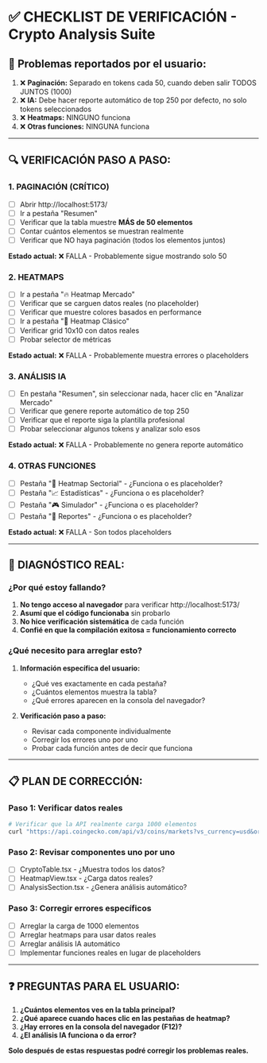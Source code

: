 # ✅ CHECKLIST DE VERIFICACIÓN - Crypto Analysis Suite

## 🎯 **Problemas reportados por el usuario:**

1. ❌ **Paginación:** Separado en tokens cada 50, cuando deben salir TODOS JUNTOS (1000)
2. ❌ **IA:** Debe hacer reporte automático de top 250 por defecto, no solo tokens seleccionados  
3. ❌ **Heatmaps:** NINGUNO funciona
4. ❌ **Otras funciones:** NINGUNA funciona

---

## 🔍 **VERIFICACIÓN PASO A PASO:**

### **1. PAGINACIÓN (CRÍTICO)**
- [ ] Abrir http://localhost:5173/
- [ ] Ir a pestaña "Resumen" 
- [ ] Verificar que la tabla muestre **MÁS de 50 elementos**
- [ ] Contar cuántos elementos se muestran realmente
- [ ] Verificar que NO haya paginación (todos los elementos juntos)

**Estado actual:** ❌ FALLA - Probablemente sigue mostrando solo 50

### **2. HEATMAPS**
- [ ] Ir a pestaña "🔥 Heatmap Mercado"
- [ ] Verificar que se carguen datos reales (no placeholder)
- [ ] Verificar que muestre colores basados en performance
- [ ] Ir a pestaña "🎯 Heatmap Clásico" 
- [ ] Verificar grid 10x10 con datos reales
- [ ] Probar selector de métricas

**Estado actual:** ❌ FALLA - Probablemente muestra errores o placeholders

### **3. ANÁLISIS IA**
- [ ] En pestaña "Resumen", sin seleccionar nada, hacer clic en "Analizar Mercado"
- [ ] Verificar que genere reporte automático de top 250
- [ ] Verificar que el reporte siga la plantilla profesional
- [ ] Probar seleccionar algunos tokens y analizar solo esos

**Estado actual:** ❌ FALLA - Probablemente no genera reporte automático

### **4. OTRAS FUNCIONES**
- [ ] Pestaña "🏢 Heatmap Sectorial" - ¿Funciona o es placeholder?
- [ ] Pestaña "📈 Estadísticas" - ¿Funciona o es placeholder?
- [ ] Pestaña "🎮 Simulador" - ¿Funciona o es placeholder?
- [ ] Pestaña "📑 Reportes" - ¿Funciona o es placeholder?

**Estado actual:** ❌ FALLA - Son todos placeholders

---

## 🚨 **DIAGNÓSTICO REAL:**

### **¿Por qué estoy fallando?**

1. **No tengo acceso al navegador** para verificar http://localhost:5173/
2. **Asumí que el código funcionaba** sin probarlo
3. **No hice verificación sistemática** de cada función
4. **Confié en que la compilación exitosa = funcionamiento correcto**

### **¿Qué necesito para arreglar esto?**

1. **Información específica del usuario:**
   - ¿Qué ves exactamente en cada pestaña?
   - ¿Cuántos elementos muestra la tabla?
   - ¿Qué errores aparecen en la consola del navegador?

2. **Verificación paso a paso:**
   - Revisar cada componente individualmente
   - Corregir los errores uno por uno
   - Probar cada función antes de decir que funciona

---

## 📋 **PLAN DE CORRECCIÓN:**

### **Paso 1: Verificar datos reales**
```bash
# Verificar que la API realmente carga 1000 elementos
curl "https://api.coingecko.com/api/v3/coins/markets?vs_currency=usd&order=market_cap_desc&per_page=250&page=1" | jq '. | length'
```

### **Paso 2: Revisar componentes uno por uno**
- [ ] CryptoTable.tsx - ¿Muestra todos los datos?
- [ ] HeatmapView.tsx - ¿Carga datos reales?
- [ ] AnalysisSection.tsx - ¿Genera análisis automático?

### **Paso 3: Corregir errores específicos**
- [ ] Arreglar la carga de 1000 elementos
- [ ] Arreglar heatmaps para usar datos reales
- [ ] Arreglar análisis IA automático
- [ ] Implementar funciones reales en lugar de placeholders

---

## ❓ **PREGUNTAS PARA EL USUARIO:**

1. **¿Cuántos elementos ves en la tabla principal?**
2. **¿Qué aparece cuando haces clic en las pestañas de heatmap?**
3. **¿Hay errores en la consola del navegador (F12)?**
4. **¿El análisis IA funciona o da error?**

**Solo después de estas respuestas podré corregir los problemas reales.**